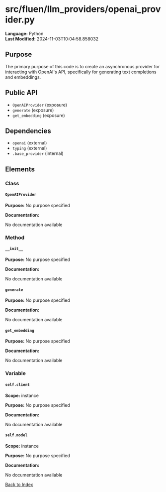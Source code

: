 # src/fluen/llm_providers/openai_provider.py

**Language:** Python  
**Last Modified:** 2024-11-03T10:04:58.858032

## Purpose

The primary purpose of this code is to create an asynchronous provider for interacting with OpenAI&#39;s API, specifically for generating text completions and embeddings.

## Public API

- `OpenAIProvider` (exposure)
- `generate` (exposure)
- `get_embedding` (exposure)

## Dependencies

- `openai` (external)
- `typing` (external)
- `.base_provider` (internal)

## Elements

### Class

#### `OpenAIProvider`


**Purpose:** No purpose specified

**Documentation:**

No documentation available

### Method

#### `__init__`


**Purpose:** No purpose specified

**Documentation:**

No documentation available

#### `generate`


**Purpose:** No purpose specified

**Documentation:**

No documentation available

#### `get_embedding`


**Purpose:** No purpose specified

**Documentation:**

No documentation available

### Variable

#### `self.client`

**Scope:** instance

**Purpose:** No purpose specified

**Documentation:**

No documentation available

#### `self.model`

**Scope:** instance

**Purpose:** No purpose specified

**Documentation:**

No documentation available


[Back to Index](../README.md)